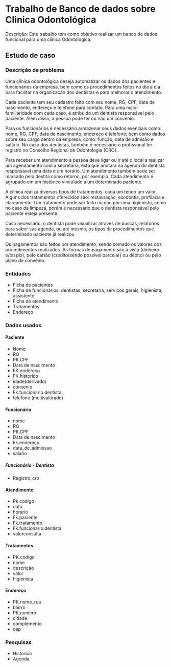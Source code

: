 # Trabalho de Banco de dados sobre Clinica Odontológica

Descrição: Este trabalho tem como objetivo realizar um banco de dados funcional para uma clínica Odontológica.


## Estudo de caso 

### Descrição de problema

<p> Uma clínica odontológica deseja automatizar os dados dos pacientes e funcionários da empresa, bem como os procedimentos feitos no dia a dia para facilitar na organização dos dentistas e para melhorar o atendimento.</p>
<p>Cada paciente tem seu cadastro feito com seu nome, RG, CPF, data de nascimento, endereço e telefone para contato. Para uma maior familiaridade com cada caso, é atribuido um dentista responsável pelo paciente. Além disso, a pessoa pode ter ou não um convênio.</p>
<p>Para os funcionários é necessário armazenar seus dados exenciais como: nome, RG, CPF, data de nascimento, endereço e telefone; bem como dados sobre seu cargo dentro da empresa, como: função, data de admisão e salário. No caso dos dentistas, também é necessário o profissonal ter registro no Conselho Regional de Odontologia (CRO).</p>
<p>Para receber um atendimento a pessoa deve ligar ou ir até o local a realizar um agendamento com a secretária, esta que anotara na agenda do dentista responsável uma data e um horário. Um atendimento também pode ser marcado pelo destita como retorno, por exemplo. Cada atendimento é agrupado em um histórico vinculado a um determinado paciente.</p>
<p>A clínica realiza diversos tipos de tratamentos, cada um tendo um valor. Alguns dos tratamentos oferecidos são: restauração, exodontia, profilaxia e clareamento. Um tratamento pode ser feito ou não por uma higienista, como no caso da limpeza, porém é necessário que o dentista responsável pelo paciente esteja presente.</p>
<p>Caso necessário, o dentista pode visualizar através de buscas, relatórios para saber sua agenda, ou até mesmo, os tipos de procedimentos que determinado paciente já realizou</p>
<p>Os pagamentos são feitos por atendimento, sendo somado os valores dos procedimentos realizados. As formas de pagamento são à vista (dinheiro e/ou pix), pelo cartão (crédito(sendo possível parcelar) ou débito) ou pelo plano de convênio.</p>
 

### Entidades

- Ficha de pacientes
- Ficha de funcionários: dentistas, secretaria, serviços gerais, higienista, assistente
- Ficha de atendimento
- Tratamentos 
- Endereço

### Dados usados

#### Paciente

- Nome
- RG
- PK.CPF
- Data de nascimento
- FK.endereço
- FK.historico
- idade(derivado)
- convenio
- Fk.funcionario.dentista
- telefone (multivalorado)

#### Funcionário

- nome
- RG
- PK.CPF
- Data de nascimento
- Fk.endereço
- data_de_admissao
- salario

##### Funcionário - Dentista

- Registro_cro


#### Atendimento

- Pk.codigo
- data
- horario
- Fk.paciente
- Fk.tratamento
- Fk.funcionario.dentista
- valorconsulta

#### Tratamentos

- PK.codigo
- nome
- descrição
- valor
- higienista

#### Endereço

- PK.nome_rua
- bairro
- PK.numero
- cidade
- complemento
- cep  


### Pesquisas

- Historico
- Agenda



